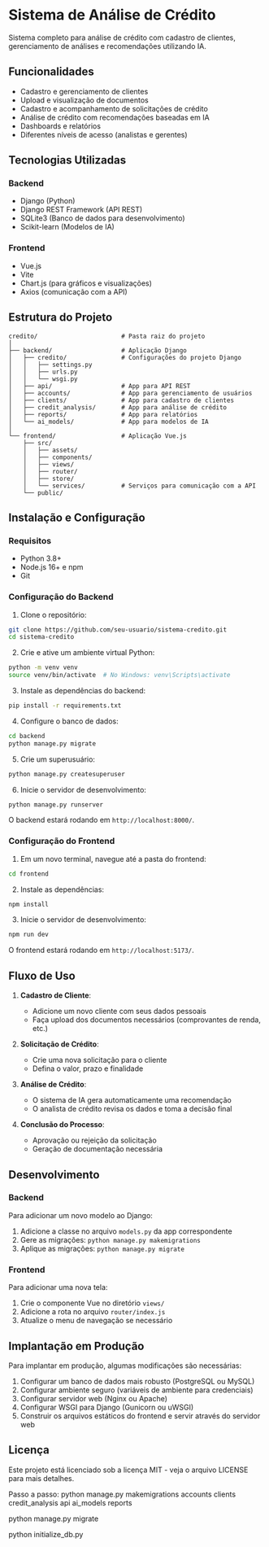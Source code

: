 # Sistema de Análise de Crédito

Sistema completo para análise de crédito com cadastro de clientes, gerenciamento de análises e recomendações utilizando IA.

## Funcionalidades

- Cadastro e gerenciamento de clientes
- Upload e visualização de documentos
- Cadastro e acompanhamento de solicitações de crédito
- Análise de crédito com recomendações baseadas em IA
- Dashboards e relatórios
- Diferentes níveis de acesso (analistas e gerentes)

## Tecnologias Utilizadas

### Backend
- Django (Python)
- Django REST Framework (API REST)
- SQLite3 (Banco de dados para desenvolvimento)
- Scikit-learn (Modelos de IA)

### Frontend
- Vue.js
- Vite
- Chart.js (para gráficos e visualizações)
- Axios (comunicação com a API)

## Estrutura do Projeto

```
credito/                       # Pasta raiz do projeto
│
├── backend/                   # Aplicação Django
│   ├── credito/               # Configurações do projeto Django
│   │   ├── settings.py
│   │   ├── urls.py
│   │   └── wsgi.py
│   ├── api/                   # App para API REST
│   ├── accounts/              # App para gerenciamento de usuários
│   ├── clients/               # App para cadastro de clientes
│   ├── credit_analysis/       # App para análise de crédito
│   ├── reports/               # App para relatórios
│   └── ai_models/             # App para modelos de IA
│
└── frontend/                  # Aplicação Vue.js
    ├── src/
    │   ├── assets/
    │   ├── components/
    │   ├── views/
    │   ├── router/
    │   ├── store/
    │   └── services/          # Serviços para comunicação com a API
    └── public/
```

## Instalação e Configuração

### Requisitos
- Python 3.8+ 
- Node.js 16+ e npm
- Git

### Configuração do Backend

1. Clone o repositório:
```bash
git clone https://github.com/seu-usuario/sistema-credito.git
cd sistema-credito
```

2. Crie e ative um ambiente virtual Python:
```bash
python -m venv venv
source venv/bin/activate  # No Windows: venv\Scripts\activate
```

3. Instale as dependências do backend:
```bash
pip install -r requirements.txt
```

4. Configure o banco de dados:
```bash
cd backend
python manage.py migrate
```

5. Crie um superusuário:
```bash
python manage.py createsuperuser
```

6. Inicie o servidor de desenvolvimento:
```bash
python manage.py runserver
```

O backend estará rodando em `http://localhost:8000/`.

### Configuração do Frontend

1. Em um novo terminal, navegue até a pasta do frontend:
```bash
cd frontend
```

2. Instale as dependências:
```bash
npm install
```

3. Inicie o servidor de desenvolvimento:
```bash
npm run dev
```

O frontend estará rodando em `http://localhost:5173/`.

## Fluxo de Uso

1. **Cadastro de Cliente**:
   - Adicione um novo cliente com seus dados pessoais
   - Faça upload dos documentos necessários (comprovantes de renda, etc.)

2. **Solicitação de Crédito**:
   - Crie uma nova solicitação para o cliente
   - Defina o valor, prazo e finalidade

3. **Análise de Crédito**:
   - O sistema de IA gera automaticamente uma recomendação
   - O analista de crédito revisa os dados e toma a decisão final

4. **Conclusão do Processo**:
   - Aprovação ou rejeição da solicitação
   - Geração de documentação necessária

## Desenvolvimento

### Backend
Para adicionar um novo modelo ao Django:
1. Adicione a classe no arquivo `models.py` da app correspondente
2. Gere as migrações: `python manage.py makemigrations`
3. Aplique as migrações: `python manage.py migrate`

### Frontend
Para adicionar uma nova tela:
1. Crie o componente Vue no diretório `views/`
2. Adicione a rota no arquivo `router/index.js`
3. Atualize o menu de navegação se necessário

## Implantação em Produção

Para implantar em produção, algumas modificações são necessárias:

1. Configurar um banco de dados mais robusto (PostgreSQL ou MySQL)
2. Configurar ambiente seguro (variáveis de ambiente para credenciais)
3. Configurar servidor web (Nginx ou Apache)
4. Configurar WSGI para Django (Gunicorn ou uWSGI)
5. Construir os arquivos estáticos do frontend e servir através do servidor web

## Licença

Este projeto está licenciado sob a licença MIT - veja o arquivo LICENSE para mais detalhes.








Passo a passo:
python manage.py makemigrations accounts clients credit_analysis api ai_models reports

python manage.py migrate

python initialize_db.py


